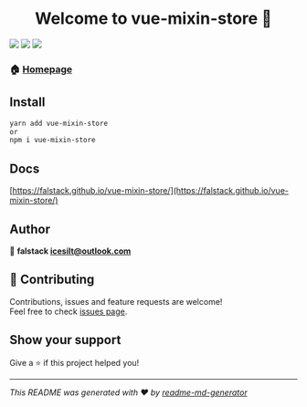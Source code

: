 <h1 align="center">Welcome to vue-mixin-store 👋</h1>
<p>
  <img src="https://img.shields.io/badge/version-1.1.65-blue.svg?cacheSeconds=2592000" />
  <img src="https://travis-ci.org/falstack/vue-mixin-store.svg?branch=master" />
  <a href="https://codecov.io/gh/falstack/vue-mixin-store">
    <img src="https://codecov.io/gh/falstack/vue-mixin-store/branch/master/graph/badge.svg" />
  </a>
</p>

### 🏠 [Homepage](https://github.com/falstack/vue-mixin-store)

## Install

```sh
yarn add vue-mixin-store
or
npm i vue-mixin-store
```

## Docs
[https://falstack.github.io/vue-mixin-store/](https://falstack.github.io/vue-mixin-store/)

## Author

👤 **falstack <icesilt@outlook.com>**


## 🤝 Contributing

Contributions, issues and feature requests are welcome!<br />Feel free to check [issues page](https://github.com/falstack/vue-mixin-store/issues).

## Show your support

Give a ⭐️ if this project helped you!

***
_This README was generated with ❤️ by [readme-md-generator](https://github.com/kefranabg/readme-md-generator)_
